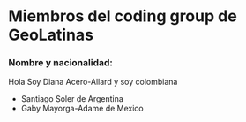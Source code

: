 # Miembros del coding group de GeoLatinas

### Nombre y nacionalidad:

Hola Soy Diana Acero-Allard y soy colombiana
- Santiago Soler de Argentina
- Gaby Mayorga-Adame de Mexico
